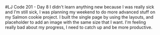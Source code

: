 
#LJ Code 201 - Day 8
I didn't learn anything new because I was really sick and I'm still sick, I was planning my weekend to do more advanced stuff on my Salmon cookie project.
I built the single page by using the layouts, and placeholder to add an image with the same size that I want.
I'm feeling really bad about my progress, I need to catch up and be more productive.
